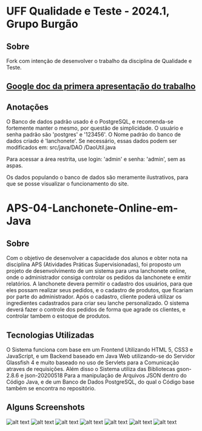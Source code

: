 # UFF Qualidade e Teste - 2024.1, Grupo Burgão

## Sobre
Fork com intenção de desenvolver o trabalho da disciplina de Qualidade e Teste.

## [Google doc da primera apresentação do trabalho](https://docs.google.com/document/d/1IahPzS3k5185UEmAP0Wm9r6GB_vKjs5Puz9AMRLXW_0/edit?usp=sharing)


## Anotações
O Banco de dados padrão usado é o PostgreSQL, e recomenda-se fortemente manter o mesmo, por questão de simplicidade.
O usuário e senha padrão são 'postgres' e '123456'. O Nome padrão do banco de dados criado é 'lanchonete'.
Se necessário, essas dados podem ser modificados em: src/java/DAO
/DaoUtil.java

Para acessar a área restrita, use login: 'admin' e senha: 'admin', sem as aspas.

Os dados populando o banco de dados são meramente ilustrativos, para que se posse visualizar o funcionamento do site.

# APS-04-Lanchonete-Online-em-Java

## Sobre
Com o objetivo de desenvolver a capacidade dos alunos e obter nota na disciplina APS (Atividades Práticas Supervisionadas), 
foi proposto um projeto de desenvolvimento de um sistema para uma lanchonete online, onde o administrador consiga controlar 
os pedidos da lanchonete e emitir relatórios. A lanchonete devera permitir o cadastro dos usuários, para que eles possam realizar seus pedidos, 
e o cadastro de produtos, que ficariam por parte do administrador. Após o cadastro,  cliente poderá utilizar os ingredientes cadastrados para 
criar seu lanche personalizado. O sistema deverá fazer o controle dos pedidos de forma que agrade os clientes, e controlar tambem o estoque de produtos.

## Tecnologias Utilizadas

O Sistema funciona com base em um Frontend Utilizando HTML 5, CSS3 e JavaScript, e um Backend baseado em Java Web utilizando-se do Servidor Glassfish 4 
e muito baseado no uso de Servlets para a Comunicação atraves de requisições. Além disso o Sistema utiliza das Bibliotecas gson-2.8.6 e json-20200518 
Para a manipulação de Arquivos JSON dentro do Código Java, e de um Banco de Dados PostgreSQL, do qual o Código base também se encontra no repositório.

## Alguns Screenshots

![alt text](https://i.ibb.co/BPn99jW/248f5162-df3a-4754-8ade-82b9784f94d8.jpg)
![alt text](https://i.ibb.co/GM3r7Dd/daf6e1f9-676e-4a27-9669-80036dc52cce.jpg)
![alt text](https://i.ibb.co/kXdFFq5/e378bda9-bcc8-4483-bb2f-f2143a79817e.jpg)
![alt text](https://i.ibb.co/z7kqx4x/a5a0e3f3-3605-4d3f-b2ba-f54c2ef76f18.jpg)
![alt text](https://i.ibb.co/C6kMZLW/c1bad7f9-c79a-4516-9d08-bc2548ee9880.jpg)
![alt text](https://i.ibb.co/2321674/8a74fb26-1db0-49df-b2d7-2479d0567a4e.jpg)
![alt text](https://i.ibb.co/2YSbvGZ/8d3386e3-d13b-4a42-b389-151fbadb1d77.jpg)
